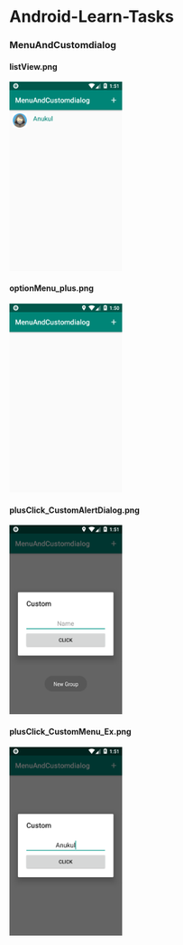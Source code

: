 # Android-Learn-Tasks
<h3>MenuAndCustomdialog</h3>

<h4>listView.png</h4>
<img src="screenshot/listView.png" width=200 ,height=200 />

<h4>optionMenu_plus.png</h4>
<img src="screenshot/optionMenu_plus.png" width=200 ,height=200 />

<h4>plusClick_CustomAlertDialog.png</h4>
<img src="screenshot/plusClick_CustomAlertDialog.png" width=200 ,height=200 />

<h4>plusClick_CustomMenu_Ex.png</h4>
<img src="screenshot/plusClick_CustomMenu_Ex.png" width=200 ,height=200 />

